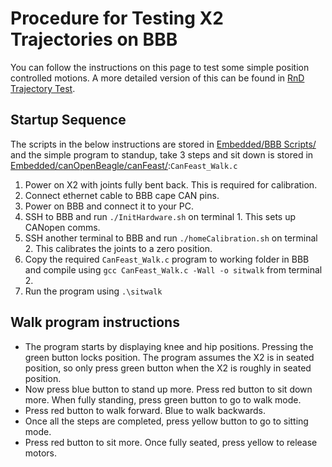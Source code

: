 # Procedure for Testing X2 Trajectories on BBB

You can follow the instructions on this page to test some simple position controlled motions. A more detailed version of this can be found in [RnD Trajectory Test](https://embeded.readthedocs.io/en/latest/rnd_test/).

## Startup Sequence
The scripts in the below instructions are stored in [Embedded/BBB Scripts/](https://github.com/capstonealex/Embedded/tree/master/BBB%20Scripts) and the simple program to standup, take 3 steps and sit down is stored in [Embedded/canOpenBeagle/canFeast/](https://github.com/capstonealex/Embedded/tree/master/canOpenBeagle/canFeast):`CanFeast_Walk.c`

1. Power on X2 with joints fully bent back. This is required for calibration.
2. Connect ethernet cable to BBB cape CAN pins. 
3. Power on BBB and connect it to your PC.
4. SSH to BBB and run `./InitHardware.sh` on terminal 1. This sets up CANopen comms.
5. SSH another terminal to BBB and run `./homeCalibration.sh` on terminal 2. This calibrates the joints to a zero position.
6. Copy the required `CanFeast_Walk.c` program to working folder in BBB and compile using `gcc CanFeast_Walk.c -Wall -o sitwalk` from terminal 2.
7. Run the program using `.\sitwalk`

## Walk program instructions
* The program starts by displaying knee and hip positions. Pressing the green button locks position. The program assumes the X2 is in seated position, so only press green button when the X2 is roughly in seated position. 
* Now press blue button to stand up more. Press red button to sit down more. When fully standing, press green button to go to walk mode.
* Press red button to walk forward. Blue to walk backwards.
* Once all the steps are completed, press yellow button to go to sitting mode. 
* Press red button to sit more. Once fully seated, press yellow to release motors.